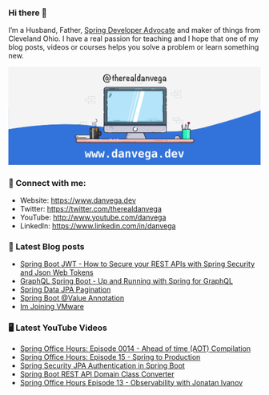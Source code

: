 ### Hi there 👋

I’m a Husband, Father, [Spring Developer Advocate](https://tanzu.vmware.com/developer/advocates/) and maker of things from Cleveland Ohio. I have a real passion for teaching and I hope that one of my blog posts, videos or courses helps you solve a problem or learn something new.

![Profile Header](./github_profile_header.png)

### 🤝 Connect with me:

- Website: https://www.danvega.dev
- Twitter: https://twitter.com/therealdanvega
- YouTube: http://www.youtube.com/danvega
- LinkedIn: https://www.linkedin.com/in/danvega

### 📝 Latest Blog posts

<!-- BLOG-POST-LIST:START -->
- [Spring Boot JWT - How to Secure your REST APIs with Spring Security and Json Web Tokens](https://www.danvega.dev/blog/2022/09/06/spring-security-jwt)
- [GraphQL Spring Boot - Up and Running with Spring for GraphQL](https://www.danvega.dev/blog/2022/05/17/spring-for-graphql)
- [Spring Data JPA Pagination](https://www.danvega.dev/blog/2022/05/12/spring-data-jpa-pagination)
- [Spring Boot @Value Annotation](https://www.danvega.dev/blog/2022/05/11/spring-boot-value-annotation)
- [Im Joining VMware](https://www.danvega.dev/blog/2022/01/24/im-joining-vmware)
<!-- BLOG-POST-LIST:END -->

### 🖥 Latest YouTube Videos

<!-- YOUTUBE:START -->
- [Spring Office Hours: Episode 0014 - Ahead of time &lpar;AOT&rpar; Compilation](https://www.youtube.com/watch?v=QPTSDrEJztg)
- [Spring Office Hours: Episode 15 - Spring to Production](https://www.youtube.com/watch?v=1cLu3sz56wY)
- [Spring Security JPA Authentication in Spring Boot](https://www.youtube.com/watch?v=awcCiqBO36E)
- [Spring Boot REST API Domain Class Converter](https://www.youtube.com/watch?v=_QBe2ZiXV-0)
- [Spring Office Hours Episode 13 - Observability with Jonatan Ivanov](https://www.youtube.com/watch?v=bNAikQefkXU)
<!-- YOUTUBE:END -->
